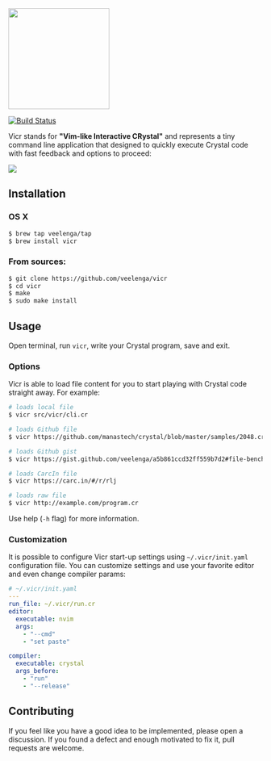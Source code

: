 <img src="https://github.com/veelenga/ss/blob/master/vicr/logo.png" width="200">

[![Build Status](https://travis-ci.org/veelenga/vicr.svg?branch=master)](https://travis-ci.org/veelenga/vicr)

Vicr stands for **"Vim-like Interactive CRystal"** and represents a tiny command line application
that designed to quickly execute Crystal code with fast feedback and options to proceed:

![](https://raw.githubusercontent.com/veelenga/ss/master/vicr/demo.gif)

## Installation

### OS X

```sh
$ brew tap veelenga/tap
$ brew install vicr
```

### From sources:

```sh
$ git clone https://github.com/veelenga/vicr
$ cd vicr
$ make
$ sudo make install
```

## Usage

Open terminal, run `vicr`, write your Crystal program, save and exit.

### Options

Vicr is able to load file content for you to start playing with Crystal code straight away.
For example:

```sh
# loads local file
$ vicr src/vicr/cli.cr

# loads Github file
$ vicr https://github.com/manastech/crystal/blob/master/samples/2048.cr

# loads Github gist
$ vicr https://gist.github.com/veelenga/a5b861ccd32ff559b7d2#file-benchmark_test-cr

# loads CarcIn file
$ vicr https://carc.in/#/r/rlj

# loads raw file
$ vicr http://example.com/program.cr
```

Use help (`-h` flag) for more information.

### Customization

It is possible to configure Vicr start-up settings using `~/.vicr/init.yaml` configuration file.
You can customize settings and use your favorite editor and even change compiler params:

```yml
# ~/.vicr/init.yaml
---
run_file: ~/.vicr/run.cr
editor:
  executable: nvim
  args:
    - "--cmd"
    - "set paste"

compiler:
  executable: crystal
  args_before:
    - "run"
    - "--release"
```

## Contributing

If you feel like you have a good idea to be implemented, please open a discussion.
If you found a defect and enough motivated to fix it, pull requests are welcome.
